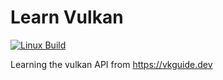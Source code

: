 # Learn Vulkan

[![Linux Build](https://github.com/LucasSnatiago/Learn-Vulkan/actions/workflows/cmake-single-platform.yml/badge.svg)](https://github.com/LucasSnatiago/Learn-Vulkan/actions/workflows/cmake-single-platform.yml)

Learning the vulkan API from https://vkguide.dev
